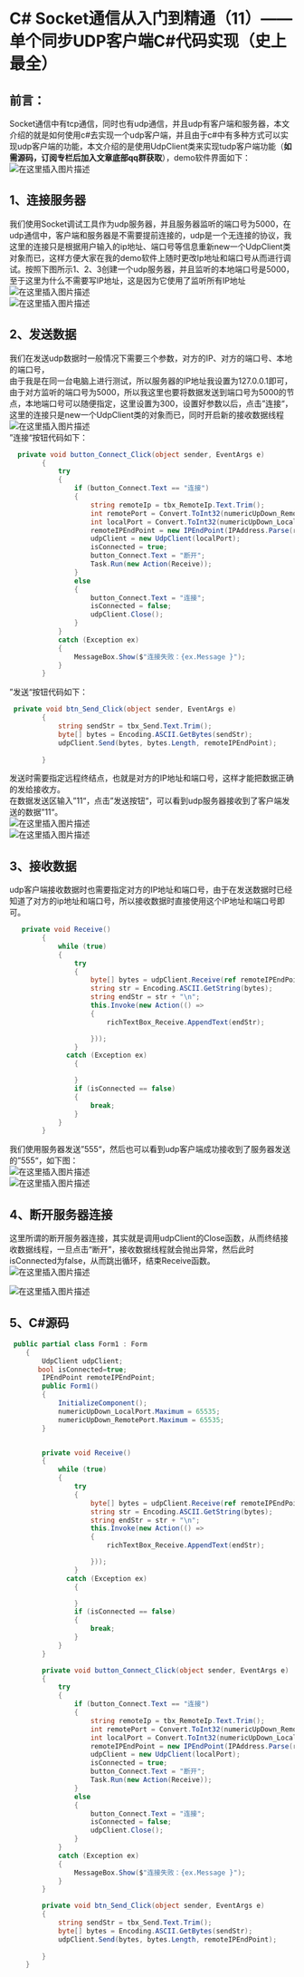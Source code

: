 # C# Socket通信从入门到精通（11）——单个同步UDP客户端C#代码实现（史上最全）

## 前言：

Socket通信中有tcp通信，同时也有udp通信，并且udp有客户端和服务器，本文介绍的就是如何使用c#去实现一个udp客户端，并且由于c#中有多种方式可以实现udp客户端的功能，本文介绍的是使用UdpClient类来实现tudp客户端功能（**如需源码，订阅专栏后加入文章底部qq群获取**），demo软件界面如下：  
![在这里插入图片描述](.\source\b5967fece1214733a8f31c4d2a4f1be6.png)

## 1、连接服务器

我们使用Socket调试工具作为udp服务器，并且服务器监听的端口号为5000，在udp通信中，客户端和服务器是不需要提前连接的，udp是一个无连接的协议，我这里的连接只是根据用户输入的ip地址、端口号等信息重新new一个UdpClient类对象而已，这样方便大家在我的demo软件上随时更改Ip地址和端口号从而进行调试。按照下图所示1、2、3创建一个udp服务器，并且监听的本地端口号是5000，至于这里为什么不需要写IP地址，这是因为它使用了监听所有IP地址  
![在这里插入图片描述](.\source\de7b303ccae44d58afbf5ce81c36aee7.png)  
![在这里插入图片描述](.\source\026cfa2c800d441087b8d122b7dfa655.png)

## 2、发送数据

我们在发送udp数据时一般情况下需要三个参数，对方的IP、对方的端口号、本地的端口号，  
由于我是在同一台电脑上进行测试，所以服务器的IP地址我设置为127.0.0.1即可，由于对方监听的端口号为5000，所以我这里也要将数据发送到端口号为5000的节点，本地端口号可以随便指定，这里设置为300，设置好参数以后，点击”连接“，这里的连接只是new一个UdpClient类的对象而已，同时开启新的接收数据线程  
![在这里插入图片描述](.\source\2cc0450149ba42769aceae1cda9c8435.png)  
”连接“按钮代码如下：

```csharp
  private void button_Connect_Click(object sender, EventArgs e)
        {
            try
            {
                if (button_Connect.Text == "连接")
                {
                    string remoteIp = tbx_RemoteIp.Text.Trim();
                    int remotePort = Convert.ToInt32(numericUpDown_RemotePort.Value);
                    int localPort = Convert.ToInt32(numericUpDown_LocalPort.Value);
                    remoteIPEndPoint = new IPEndPoint(IPAddress.Parse(remoteIp), remotePort);
                    udpClient = new UdpClient(localPort);
                    isConnected = true;
                    button_Connect.Text = "断开";
                    Task.Run(new Action(Receive));
                }
                else
                {
                    button_Connect.Text = "连接";
                    isConnected = false;
                    udpClient.Close();
                }
            }
            catch (Exception ex)
            {
                MessageBox.Show($"连接失败：{ex.Message }");
            }
        }
```

”发送“按钮代码如下：

```csharp
 private void btn_Send_Click(object sender, EventArgs e)
        {
            string sendStr = tbx_Send.Text.Trim();
            byte[] bytes = Encoding.ASCII.GetBytes(sendStr);
            udpClient.Send(bytes, bytes.Length, remoteIPEndPoint);
        
        }
```

发送时需要指定远程终结点，也就是对方的IP地址和端口号，这样才能把数据正确的发给接收方。  
在数据发送区输入”11“，点击”发送按钮“，可以看到udp服务器接收到了客户端发送的数据”11“。  
![在这里插入图片描述](.\source\e1ab1fce9d46469d8a0072420370037e.png)  
![在这里插入图片描述](.\source\7741217dc9ab49678ff23b3a1b7f1aab.png)

## 3、接收数据

udp客户端接收数据时也需要指定对方的IP地址和端口号，由于在发送数据时已经知道了对方的ip地址和端口号，所以接收数据时直接使用这个IP地址和端口号即可。

```csharp
   private void Receive()
        {
            while (true)
            {
                try
                {
                    byte[] bytes = udpClient.Receive(ref remoteIPEndPoint);
                    string str = Encoding.ASCII.GetString(bytes);
                    string endStr = str + "\n";
                    this.Invoke(new Action(() =>
                    {
                        richTextBox_Receive.AppendText(endStr);

                    }));
                }
              catch (Exception ex)
                {

                }
                if (isConnected == false)
                {
                    break;
                }
            }
        }
```

我们使用服务器发送”555“，然后也可以看到udp客户端成功接收到了服务器发送的”555“，如下图：  
![在这里插入图片描述](.\source\575b6d1c0b0d47439b1e012d5a35442c.png)  
![在这里插入图片描述](.\source\a00d1b4d3a8f4b13b31d99903697c70a.png)

## 4、断开服务器连接

这里所谓的断开服务器连接，其实就是调用udpClient的Close函数，从而终结接收数据线程，一旦点击“断开”，接收数据线程就会抛出异常，然后此时isConnected为false，从而跳出循环，结束Receive函数。  
![在这里插入图片描述](.\source\6e7884855e844394a7bb06032bc771bd.png)

![在这里插入图片描述](.\source\ee0ca996f536446e9693b8f1507ea6d4.png)

## 5、C#源码

```csharp
 public partial class Form1 : Form
    {
        UdpClient udpClient;
       bool isConnected=true;
        IPEndPoint remoteIPEndPoint;
        public Form1()
        {
            InitializeComponent();
            numericUpDown_LocalPort.Maximum = 65535;
            numericUpDown_RemotePort.Maximum = 65535;
        }


        private void Receive()
        {
            while (true)
            {
                try
                {
                    byte[] bytes = udpClient.Receive(ref remoteIPEndPoint);
                    string str = Encoding.ASCII.GetString(bytes);
                    string endStr = str + "\n";
                    this.Invoke(new Action(() =>
                    {
                        richTextBox_Receive.AppendText(endStr);

                    }));
                }
              catch (Exception ex)
                {

                }
                if (isConnected == false)
                {
                    break;
                }
            }
        }

        private void button_Connect_Click(object sender, EventArgs e)
        {
            try
            {
                if (button_Connect.Text == "连接")
                {
                    string remoteIp = tbx_RemoteIp.Text.Trim();
                    int remotePort = Convert.ToInt32(numericUpDown_RemotePort.Value);
                    int localPort = Convert.ToInt32(numericUpDown_LocalPort.Value);
                    remoteIPEndPoint = new IPEndPoint(IPAddress.Parse(remoteIp), remotePort);
                    udpClient = new UdpClient(localPort);
                    isConnected = true;
                    button_Connect.Text = "断开";
                    Task.Run(new Action(Receive));
                }
                else
                {
                    button_Connect.Text = "连接";
                    isConnected = false;
                    udpClient.Close();
                }
            }
            catch (Exception ex)
            {
                MessageBox.Show($"连接失败：{ex.Message }");
            }
        }

        private void btn_Send_Click(object sender, EventArgs e)
        {
            string sendStr = tbx_Send.Text.Trim();
            byte[] bytes = Encoding.ASCII.GetBytes(sendStr);
            udpClient.Send(bytes, bytes.Length, remoteIPEndPoint);
        
        }
    }
```

